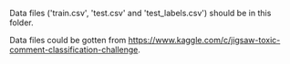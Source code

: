Data files ('train.csv', 'test.csv' and 'test_labels.csv') should be in this folder.

Data files could be gotten from https://www.kaggle.com/c/jigsaw-toxic-comment-classification-challenge.
